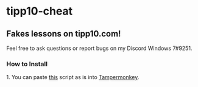 # tipp10-cheat

 <h2>Fakes lessons on tipp10.com!</h2>
 
<p>Feel free to ask questions or report bugs on my Discord Windows 7#9251. </p>

<h3>How to Install</h3>
<p>1. You can paste <a href="/blob/master/TIPP10 Cheat/tipp10cheat.js">this</a> script as is into <a href="https://www.tampermonkey.net/">Tampermonkey</a>. </p>
